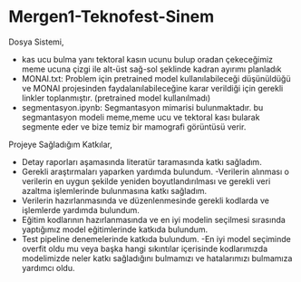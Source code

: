 # Mergen1-Teknofest-Sinem

Dosya Sistemi,
* kas ucu bulma yanı tektoral kasın ucunu bulup oradan çekeceğimiz meme ucuna çizgi ile alt-üst sağ-sol şeklinde kadran ayırımı planladık
* MONAI.txt: Problem için pretrained model kullanılabileceği düşünüldüğü ve MONAI projesinden faydalanılabileceğine karar verildiği için gerekli linkler toplanmıştır. (pretrained model kullanılmadı)
* segmentasyon.ipynb: Segmantasyon mimarisi bulunmaktadır. bu segmantasyon modeli meme,meme ucu ve tektoral kası bularak segmente eder ve bize temiz bir mamografi görüntüsü verir.

Projeye Sağladığım Katkılar,
- Detay raporları aşamasında literatür taramasında katkı sağladım.
- Gerekli araştırmaları yaparken yardımda bulundum.
-Verilerin alınması o verilerin en uygun şekilde yeniden boyutlandırılması ve gerekli veri azaltma işlemlerinde bulunmasına katkı sağladım.
- Verilerin hazırlanmasında ve düzenlenmesinde gerekli kodlarda ve işlemlerde yardımda bulundum.
- Eğitim kodlarının hazırlanmasında ve en iyi modelin seçilmesi sırasında yaptığımız model eğitimlerinde katkıda bulundum.
- Test pipeline denemelerinde katkıda bulundum.
-En iyi model seçiminde overfit oldu mu veya başka hangi sıkıntılar içerisinde kodlarımızda modelimizde neler katkı sağladığını bulmamızı ve hatalarımızı bulmamıza yardımcı oldu.